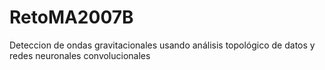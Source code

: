 # RetoMA2007B
Deteccion de ondas gravitacionales usando análisis topológico de datos y redes neuronales convolucionales
